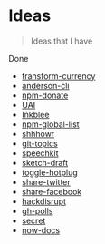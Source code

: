 # Ideas

> Ideas that I have

Done
- [transform-currency](https://github.com/bukinoshita/ideas/issues/2)
- [anderson-cli](https://github.com/bukinoshita/ideas/issues/4)
- [npm-donate](https://github.com/bukinoshita/ideas/issues/8)
- [UAI](https://github.com/bukinoshita/ideas/issues/12)
- [Inkblee](https://github.com/bukinoshita/ideas/issues/13)
- [npm-global-list](https://github.com/bukinoshita/ideas/issues/19)
- [shhhowr](https://github.com/bukinoshita/ideas/issues/20)
- [git-topics](https://github.com/bukinoshita/ideas/issues/1)
- [speechkit](https://github.com/bukinoshita/ideas/issues/26)
- [sketch-draft](https://github.com/bukinoshita/ideas/issues/29)
- [toggle-hotplug](https://github.com/bukinoshita/ideas/issues/30)
- [share-twitter](https://github.com/bukinoshita/ideas/issues/33)
- [share-facebook](https://github.com/bukinoshita/ideas/issues/34)
- [hackdisrupt](https://github.com/bukinoshita/ideas/issues/31)
- [gh-polls](https://github.com/bukinoshita/ideas/issues/35)
- [secret](https://github.com/bukinoshita/ideas/issues/40)
- [now-docs](https://github.com/bukinoshita/ideas/issues/41)
